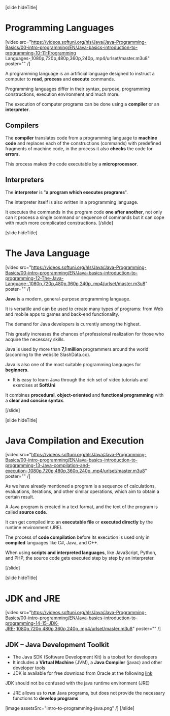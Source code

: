 [slide hideTitle]

# Programming Languages

[video src="https://videos.softuni.org/hls/Java/Java-Programming-Basics/00-intro-programming/EN/Java-basics-introduction-to-programming-10-11-Programming Languages-,1080p,720p,480p,360p,240p,.mp4/urlset/master.m3u8" poster="" /]

A programming language is an artificial language designed to instruct a computer to **read**, **process** and **execute** commands.

Programming languages differ in their syntax, purpose, programming constructions, execution environment and much more.

The execution of computer programs can be done using a **compiler** or an **interpreter**.

## Compilers
The **compiler** translates code from a programming language to **machine code** and replaces each of the constructions (commands) with predefined fragments of machine code, in the process it also **checks** the code for **errors**. 

This process makes the code executable by a **microprocessor**.

## Interpreters
The **interpreter** is "**a program which executes programs**". 

The interpreter itself is also written in a programming language. 

It executes the commands in the program code **one after another**, not only can it process a single command or sequence of commands but it can cope with much more complicated constructions.
[/slide]

[slide hideTitle]
# The Java Language

[video src="https://videos.softuni.org/hls/Java/Java-Programming-Basics/00-intro-programming/EN/Java-basics-introduction-to-programming-12-The-Java-Language-,1080p,720p,480p,360p,240p,.mp4/urlset/master.m3u8" poster="" /]

**Java** is a modern, general-purpose programming language.

It is versatile and can be used to create many types of programs: from Web and mobile apps to games and back-end functionality.

The demand for Java developers is currently among the highest. 

This greatly increases the chances of professional realization for those who acquire the necessary skills. 

Java is used by more than **7,1 million** programmers around the world (according to the website SlashData.co). 

Java is also one of the most suitable programming languages for **beginners**. 

* It is easy to learn Java through the rich set of video tutorials and exercises at **SoftUni**

It combines **procedural**, **object-oriented** and **functional programming** with a **clear and concise syntax**.

[/slide]

[slide hideTitle]
# Java Compilation and Execution

[video src="https://videos.softuni.org/hls/Java/Java-Programming-Basics/00-intro-programming/EN/Java-basics-introduction-to-programming-13-Java-compilation-and-execution-,1080p,720p,480p,360p,240p,.mp4/urlset/master.m3u8" poster="" /]

As we have already mentioned a program is a sequence of calculations, evaluations, iterations, and other similar operations, which aim to obtain a certain result.

A Java program is created in a text format, and the text of the program is called **source code**. 

It can get compiled into an **executable file** or **executed directly** by the runtime environment (JRE).

The process of **code compilation** before its execution is used only in **compiled** languages like C#, Java, and C++. 

When using **scripts and interpreted languages**, like JavaScript, Python, and PHP, the source code gets executed step by step by an interpreter.

[/slide]

[slide hideTitle]

# JDK and JRE

[video src="https://videos.softuni.org/hls/Java/Java-Programming-Basics/00-intro-programming/EN/Java-basics-introduction-to-programming-14-15-JDK-JRE-,1080p,720p,480p,360p,240p,.mp4/urlset/master.m3u8" poster="" /]

## JDK – Java Development Toolkit

* The Java SDK (Software Development Kit)  is a toolset for developers
* It includes a **Virtual Machine** (JVM), a **Java Compiler** (javac) and other developer tools
* JDK is available for free download from Oracle at the following [link](https://www.oracle.com/technetwork/java/javase/downloads/)

JDK should not be confused with the java runtime environment (JRE)

* JRE allows us to **run** Java programs, but does not provide the necessary functions to **develop programs**

[image assetsSrc="intro-to-programming-java.png" /]
[/slide]
